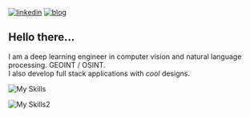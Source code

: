[![linkedin](https://img.shields.io/badge/arthurdujardin-blue?style=for-the-badge&logo=linkedin&logoColor=white&link=https://www.linkedin.com/in/arthurdujardin//)](https://www.linkedin.com/in/arthur-dujardin-2a0659153/) 
[![blog](https://img.shields.io/badge/Personal_Blog-46a2f1.svg?style=for-the-badge&logo=Google-Chrome&logoColor=white)](https://arthurdujardin.com)

## Hello there... <img src="https://raw.githubusercontent.com/hjnilsson/country-flags/master/png250px/no.png" height=15px /> <img src="https://raw.githubusercontent.com/hjnilsson/country-flags/master/png250px/fr.png" height=15px />

I am a deep learning engineer in computer vision and natural language processing. GEOINT / OSINT.  
I also develop full stack applications with *cool* designs.

![My Skills](https://skillicons.dev/icons?i=python,pytorch,tensorflow,fastapi,flask,react,ts,js,html,css,tailwind,mui)

![My Skills2](https://skillicons.dev/icons?i=postgres,redis,mongodb,docker,kubernetes)
